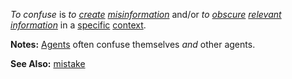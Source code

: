 *To confuse* is *to [create](https://github.com/gcassel/Modular-Organization-Terminology/blob/master/terms/creation.md) [misinformation](https://github.com/gcassel/Modular-Organization-Terminology/blob/master/terms/misinform.md)* and/or *to [obscure](https://github.com/gcassel/Modular-Organization-Terminology/blob/master/terms/obscure.md) [relevant](https://github.com/gcassel/Modular-Organization-Terminology/blob/master/terms/relevance.md) [information](https://github.com/gcassel/Modular-Organization-Terminology/blob/master/terms/information.md)* in a [specific](https://github.com/gcassel/Modular-Organization-Terminology/blob/master/terms/specific.md) [context](https://github.com/gcassel/Modular-Organization-Terminology/blob/master/terms/context.md).
		
**Notes:**  [Agents](https://github.com/gcassel/Modular-Organization-Terminology/blob/master/terms/agent.md) often confuse themselves *and* other agents.
		
**See Also:**  [mistake](https://github.com/gcassel/Modular-Organization-Terminology/blob/master/terms/mistake.md)
